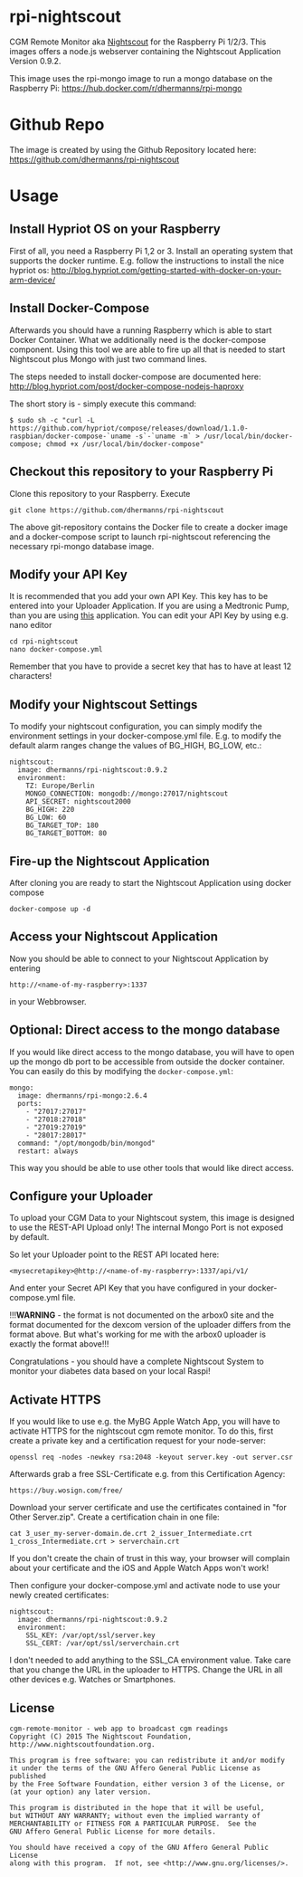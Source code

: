 # rpi-nightscout
CGM Remote Monitor aka [Nightscout](http://www.nightscout.info) for the Raspberry Pi 1/2/3.
This images offers a node.js webserver containing the Nightscout Application Version 0.9.2.

This image uses the rpi-mongo image to run a mongo database on the Raspberry Pi:
https://hub.docker.com/r/dhermanns/rpi-mongo

# Github Repo
The image is created by using the Github Repository located here:
https://github.com/dhermanns/rpi-nightscout

# Usage
## Install Hypriot OS on your Raspberry
First of all, you need a Raspberry Pi 1,2 or 3. Install an operating system that supports
the docker runtime. E.g. follow the instructions to install the nice hypriot os:
http://blog.hypriot.com/getting-started-with-docker-on-your-arm-device/

## Install Docker-Compose
Afterwards you should have a running Raspberry which is able to start Docker Container.
What we additionally need is the docker-compose component. Using this tool we are able to fire up
all that is needed to start Nightscout plus Mongo with just two command lines.

The steps needed to install docker-compose are documented here:
http://blog.hypriot.com/post/docker-compose-nodejs-haproxy

The short story is - simply execute this command:
```
$ sudo sh -c "curl -L https://github.com/hypriot/compose/releases/download/1.1.0-raspbian/docker-compose-`uname -s`-`uname -m` > /usr/local/bin/docker-compose; chmod +x /usr/local/bin/docker-compose"
```

## Checkout this repository to your Raspberry Pi
Clone this repository to your Raspberry. Execute
```
git clone https://github.com/dhermanns/rpi-nightscout
```
The above git-repository contains the Docker file to create a docker image and a
docker-compose script to launch rpi-nightscout referencing the
necessary rpi-mongo database image.

## Modify your API Key
It is recommended that you add your own API Key. This key has to be entered into your Uploader Application.
If you are using a Medtronic Pump, than you are using [this](https://github.com/arbox0/MedtronicUploader) application.
You can edit your API Key by using e.g. nano editor
```
cd rpi-nightscout
nano docker-compose.yml
```
Remember that you have to provide a secret key that has to have at least 12 characters!

## Modify your Nightscout Settings
To modify your nightscout configuration, you can simply modify the environment settings in your docker-compose.yml file.
E.g. to modify the default alarm ranges change the values of BG_HIGH, BG_LOW, etc.:
```
nightscout:
  image: dhermanns/rpi-nightscout:0.9.2
  environment:
    TZ: Europe/Berlin
    MONGO_CONNECTION: mongodb://mongo:27017/nightscout
    API_SECRET: nightscout2000
    BG_HIGH: 220
    BG_LOW: 60
    BG_TARGET_TOP: 180
    BG_TARGET_BOTTOM: 80
```

## Fire-up the Nightscout Application
After cloning you are ready to start the Nightscout Application using docker compose
```
docker-compose up -d
```

## Access your Nightscout Application
Now you should be able to connect to your Nightscout Application by entering
```
http://<name-of-my-raspberry>:1337
```
in your Webbrowser.

## Optional: Direct access to the mongo database
If you would like direct access to the mongo database, you will have to open up the mongo db port to be accessible from outside the docker container. You can easily do this by modifying the `docker-compose.yml`:
```
mongo:
  image: dhermanns/rpi-mongo:2.6.4
  ports:
    - "27017:27017"
    - "27018:27018"
    - "27019:27019"
    - "28017:28017"
  command: "/opt/mongodb/bin/mongod"
  restart: always
```

This way you should be able to use other tools that would like direct access.

## Configure your Uploader
To upload your CGM Data to your Nightscout system, this image is designed to use the REST-API Upload
only! The internal Mongo Port is not exposed by default.

So let your Uploader point to the REST API located here:
```
<mysecretapikey>@http://<name-of-my-raspberry>:1337/api/v1/
```
And enter your Secret API Key that you have configured in your docker-compose.yml file.

!!!**WARNING** - the format is not documented on the arbox0 site and the format documented for the dexcom version of the uploader differs from the format above. But what's working for me with the arbox0 uploader is exactly the format above!!!

Congratulations - you should have a complete Nightscout System to monitor your diabetes data
based on your local Raspi!

## Activate HTTPS
If you would like to use e.g. the MyBG Apple Watch App, you will have to activate HTTPS for the nightscout cgm remote monitor.
To do this, first create a private key and a certification request for your node-server:
```
openssl req -nodes -newkey rsa:2048 -keyout server.key -out server.csr
```
Afterwards grab a free SSL-Certificate e.g. from this Certification Agency:
```
https://buy.wosign.com/free/
```
Download your server certificate and use the certificates contained in "for Other Server.zip".
Create a certification chain in one file:
```
cat 3_user_my-server-domain.de.crt 2_issuer_Intermediate.crt 1_cross_Intermediate.crt > serverchain.crt
```
If you don't create the chain of trust in this way, your browser will complain about your certificate and the iOS and Apple Watch Apps won't work!

Then configure your docker-compose.yml and activate node to use your newly created certificates:
```
nightscout:
  image: dhermanns/rpi-nightscout:0.9.2
  environment:
    SSL_KEY: /var/opt/ssl/server.key
    SSL_CERT: /var/opt/ssl/serverchain.crt
```
I don't needed to add anything to the SSL_CA environment value. Take care that you change the URL in the uploader to HTTPS. Change the URL in all other devices e.g. Watches or Smartphones.

License
---------------

[agpl-3]: http://www.gnu.org/licenses/agpl-3.0.txt

    cgm-remote-monitor - web app to broadcast cgm readings
    Copyright (C) 2015 The Nightscout Foundation, http://www.nightscoutfoundation.org.

    This program is free software: you can redistribute it and/or modify
    it under the terms of the GNU Affero General Public License as published
    by the Free Software Foundation, either version 3 of the License, or
    (at your option) any later version.

    This program is distributed in the hope that it will be useful,
    but WITHOUT ANY WARRANTY; without even the implied warranty of
    MERCHANTABILITY or FITNESS FOR A PARTICULAR PURPOSE.  See the
    GNU Affero General Public License for more details.

    You should have received a copy of the GNU Affero General Public License
    along with this program.  If not, see <http://www.gnu.org/licenses/>.
